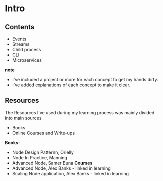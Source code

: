 # Intro

## Contents 

- Events 
- Streams
- Child process
- CLI 
- Microservices

**note**
- I've included a project or more for each concept to get my hands dirty.
- I've added explanations of each concept to make it clear.

## Resources
The Resources I've used during my learning process was mainly divided into main sources
* Books
* Online Courses and Write-ups

**Books:**
- Node Design Patternn, Orielly
- Node In Practice, Manning
- Advanced Node, Samer Buna
**Courses**
- Advanced Node, Alex Banks - linked in learning
- Scaling Node application, Alex Banks - linked in learning
